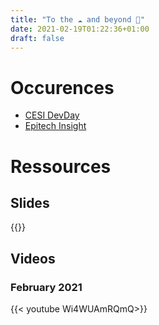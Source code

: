 ```yaml
---
title: "To the ☁️ and beyond 🚀"
date: 2021-02-19T01:22:36+01:00
draft: false
---
```


# Occurences

* [CESI DevDay](https://twitter.com/LostInBrittany/status/1362405916428144642?s=20)
* [Epitech Insight](https://www.linkedin.com/feed/update/urn:li:activity:6762409513715818496/)

# Ressources

## Slides

{{<gslides link="https://docs.google.com/presentation/d/1WnpLaAa7H4tQA6gL8gGu-uWdUUGN4S2IZfIQgaBKlcg/edit?usp=sharing" embedded="https://docs.google.com/presentation/d/e/2PACX-1vREbQiVTb-16bR30NWYWeRrgqadEgVrHg6iCYSPjFFQPPVGTrhrxFxGU84dpHD3P5jpMEFEuNKcs_cB">}}

## Videos

### February 2021
{{< youtube Wi4WUAmRQmQ>}}
